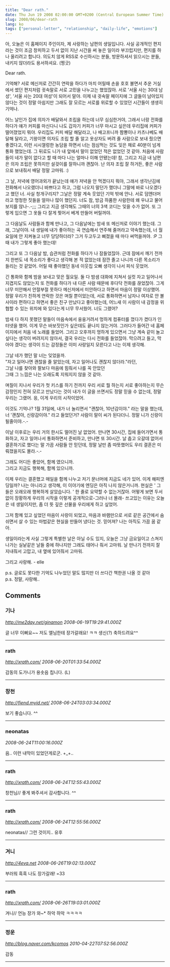 ```yaml
---
title: "Dear rath."
date: Thu Jun 19 2008 02:00:00 GMT+0200 (Central European Summer Time)
slug: 2008/06/dear-rath
lang: ko
tags: ["personal-letter", "relationship", "daily-life", "emotions"]
---
```


아, 오늘은 이 홈페이지 주인이자, 제 사랑하는 남편의 생일입니다. 사실 공개적인 편지라는 것이 조금 창피하고 두서 없이 지난 시간을 써 놓은 일이라 부끄럽지만, 편지를 하나 올리려고 합니다. 의도치 않게 RSS로 수신하시는 분들, 방문하셔서 읽으시는 분들, 내키지 않더라도 용서하셔요. (찡긋)

Dear rath.

   기억해? 서로 메신저로 간간히 연락을 하다가 마치 어릴때 손을 호호 불면서 추운 거실에서 썼던 편지처럼 귓속말로 서로 고민을 나누고는 했었잖아. 서로 '서울 사는 30대 남성', '서울 사는 20대 여성'이 되어서 말야. 이제 내 귓속말 페이지에 그 글들이 남아있지 않다는 것이 정말 아쉽지만 그래도 잘 모르는 서로를 위로할 수 있었던 시간들이 생생히 기억나. 

   어느 날인가 집에 의자가 배달와서 조립을 하는데 너무 심심한거야, 그래서 너랑 전화를 하다가 얘가 커피를 마신다니 나도 갑자기 커피가 너무 마시고 싶은데 우리집에 커피가 떨어졌었지 뭐야. 우리집도 커피 배달 해달라고, 나 배고프니까 짬뽕이나 카츠나베도 배달해 달라고, 기왕이면 의자도 조립 할 줄 알고 옷상자도 버려 줄 사람으로 보내 줬으면 좋겠다고, 이런 시시껄렁한 농담을 하면서 너는 점심먹는 것도 잊은 채로 40분이 넘게 통화 했었는데. 그 뒤로도 니가 내 앞에서 말이 없었던 적은 없었던 것 같아. 처음에 사람들이 네가 말이 없다고 할 때 마다 나는 얼마나 이해 안됐는데! 참, 그리고 지금 내 남편은 의자 조립은 못하지만 설겆이를 잘하니까 괜찮아. 난 의자 조립 잘 하거든, 좋은 사람으로 보내줘서 배달 정말 고마워. :)

   그 날, 저녁에 영어과외가 끝났는데 얘가 저녁을 안 먹겠다지 뭐야, 그래서 생각난김에 전화해서 나오랬더니 바쁘다고 하고, 그럼 나오지 말던가 했더니 그말에 바로 나오겠다고 했던 너. 사실 청개구리지? 그날은 정말 계속 웃었던 기억 밖에 안나. 서로 덤앤더머라고 멍청한 짓들을 얼마나 많이 했던지. 너도 참, 방금 하품한 사람한테 왜 우냐고 물어보지를 않나-.-;;; 그리고 지금 생각해도 그때의 너의 3색 코디는 잊을 수가 없어. 또 그렇게 입으면 그 옷들 다 잘게 찢어서 베게 만들어 버릴꺼야.

   그 다음날도 사람들과 함께 만나고, 그 다음날에는 밤새 또 메신저로 이야기 했는데. 그래, 그날이야. 내 생일에 내가 좋아하는 곡 연습해서 연주해 줄꺼라고 약속했는데, 너 월요일에 안 지켜놓고 너무 당당하더라? 그거 두고두고 삐졌을 때 마다 써먹을꺼야. :P  그때 내가 그렇게 좋아 했는데! 

   그리고 또 그 다음날 밤, 습관처럼 전화를 하다가 나 잠들었잖아. 근데 잠에서 깨기 전까지 한번도 네 목소리가 좋다고 생각해 본 적 없었는데 잠깐 졸고 나니까 다른 목소리가 들리는 것 같았어. 어릴 때 좋아했던 동네 이웃집 오빠 생각이 나서 피식 웃었어. 

   긴 통화와 함께 밤을 보내고 맞은 월요일. 둘 다 밤샘 대화에 지쳐서 실컷 자고 일어나서 지겹지도 않았는지 또 전화를 하다가 내 다른 사람 때문에 후다닥 전화를 끊었잖아. 그게 너무 미안해서 안절부절 못하다 메신저에서 미안하다고 하면서 마음이 정말 이상했어. 정말 우리가 친하게 연락한 것은 며칠 뿐이었는데, 서로 통화하면서 남자나 여자로 안 볼 사이라 편하다고 하면서 좋은 친구 만났다고 좋아했는데, 어느새 이 사람이 내 감정을 위협할 수 있는 위치에 와 있다는게 너무 무서웠어. 너도 그랬어?

   밤새 다 하지 못했던 말들이 마음속에서 웅웅거려서 멍하게 컴퓨터를 껐다가 켰다가 인터넷을 했어. 이게 무슨 바보짓인가 싶은데도 끝나지 않는거야. 그러다가 들어간 네 홈페이지에서 처음 네 노래를 들었어. 그리고 오후까지 멍하게 있으면서 그냥 계속 같이 놀고 싶다는 생각이 버려지지 않아서, 결국 우리는 다시 전화를 들었잖아. 막으려고 들고, 막아야 겠다는 생각이 드는 감정들은 이미 사랑일지 모른다고 나는 이제 생각해.

   그날 네가 했던 말 너는 잊었을까.  
   "자고 일어나면 괜찮을 줄 알았는데, 자고 일어나도 괜찮지 않더라."라던,  
   그날 나를 찾아와 팔보다 마음에 힘줘서 나를 꼭 안았던  
   그때 그 느낌은 나는 오래도록 지워지지 않을 것 같아.

   며칠이 지나서 우리가 첫 키스를 하기 전까지 우리 서로 뭘 하는지 서로 좋아하는지 무슨 감정인지 전혀 모르고 만났다는 것이 내가 이 글을 쓰면서도 정말 믿을 수 없는데, 정말 우리는 그랬어. 응, 이게 우리의 시작이었어.

   이것도 기억나? 1월 31일에, 내가 너 놀리면서 "괜찮아, 10년감이야." 라는 말을 했는데, 너 '괜찮아, 신랑감이야." 라고 들었던거? 사람이 말이 씨가 된다더니. 정말 니가 신랑이 될줄이야.-.-

   이날 이후로는 우리 거의 한시도 떨어진 날 없었어. 만나면 30시간, 집에 들어가면서 통화하고, 자고 일어나서 통화하면서 준비하고, 만나면 또 30시간. 날 춥고 오갈데 없어서 결혼하기로 했다는 말 가끔 사람들 안 믿던데, 정말 날만 좀 따뜻했어도 우리 결혼은 미뤄졌을지도 몰라.-.-

   그래도 어디든 좋았어, 함께 였으니까.  
   그리고 지금도 행복해, 함께 있으니까.

   이제 우리는 결혼했고 매일을 함께 나누고 저기 문너머에 지금도 네가 있어. 이게 해피엔딩일까? 나는 아니라고 생각해, 이 이야기에 엔딩은 아직 나지 않은거니까. 현실은 ' 그들은 오래오래 행복하게 살았습니다. ' 한 줄로 요약할 수 없는거잖아. 어떻게 보면 두서없이 장황하게 우리의 시작을 이렇게 공개적으로-그러나 너 몰래- 쓰고있는 이유는 오늘은 네 생일이지만, 좀 더 뜻 깊은 선물을 우리에게 하고 싶었어. 

   그저 함께 있고 싶었던 마음이 사랑이 되었고, 마음과 바램만으로 서로 같은 공간에서 숨쉬면서 살 수 있는 마법같은 현실을 만들어 냈다는 것. 믿어져? 나는 아직도 가끔 꿈 같아.

   생일이라는게 사실 그렇게 특별한 날은 아닐 수도 있지, 오늘은 그냥 금요일이고 스쳐지나가는 실낱같은 날들 중에 하나지만 그래도 태어나 줘서 고마워. 날 만나기 전까지 잘 지내줘서 고맙고, 내 옆에 있어줘서 고마워.

   그리고 사랑해. - elle

p.s.  글로도 못다한 기억도 나누었던 말도 많지만 더 쓰다간 책한권 나올 것 같아  
p.s.  정말, 사랑해..

## Comments

### 기나
*http://me2day.net/ginamon*
*2008-06-19T19:29:41.000Z*

글 너무 이뻐요~~ 저도 엘님한테 장가갈래요! ㅋㅋ 생신(?) 축하드려요^^

---

### rath
*http://xrath.com/*
*2008-06-20T01:33:54.000Z*

감동의 도가니가 용솟음 칩니다. (L)

---

### 창천
*http://fiend.myid.net/*
*2008-06-24T03:03:34.000Z*

보기 좋습니다. ^^

---

### neonatas
*2008-06-24T11:00:16.000Z*

음.. 이런 내막이 있었던게로군.   +_+..

---

### rath
*http://xrath.com/*
*2008-06-24T12:55:43.000Z*

창천님// 좋게 봐주셔서 감사합니다. ^^

---

### rath
*http://xrath.com/*
*2008-06-24T12:55:56.000Z*

neonatas// 그런 것이지.. 유후

---

### 겨니
*http://4eva.net*
*2008-06-26T19:02:13.000Z*

부러워 흑흑 나도 장가갈래! =33

---

### rath
*http://xrath.com/*
*2008-06-26T19:03:01.000Z*

겨니// 언능 장가 와~* 하악 하악 ㅋㅋㅋㅋ

---

### 정운
*http://blog.naver.com/kcomos*
*2010-04-22T07:52:56.000Z*

감동

---
